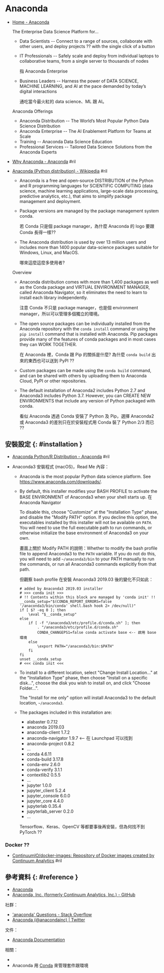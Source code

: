 # Anaconda

  - [Home \- Anaconda](https://www.anaconda.com/)

    The Enterprise Data Science Platform for…

      - Data Scientists -- Connect to a range of sources, collaborate with other users, and deploy projects ?? with the single click of a button

      - IT Professionals -- Safely scale and deploy from individual laptops to collaborative teams, from a single server to thousands of nodes

        指 Anaconda Enterprise

      - Business Leaders -- Harness the power of DATA SCIENCE, MACHINE LEARNING, and AI at the pace demanded by today’s digital interactions

        通吃當今最火紅的 data science、ML 跟 AI。

    Anaconda Offerings

      - Anaconda Distribution -- The World’s Most Popular Python Data Science Distribution
      - Anaconda Enterprise -- The AI Enablement Platform for Teams at Scale
      - Training -- Anaconda Data Science Education
      - Professional Services -- Tailored Data Science Solutions from the Anaconda Experts

  - [Why Anaconda \- Anaconda](https://www.anaconda.com/why-anaconda/) #ril

  - [Anaconda (Python distribution) \- Wikipedia](https://en.wikipedia.org/wiki/Anaconda_(Python_distribution)) #ril

      - Anaconda is a free and open-source DISTRIBUTION of the Python and R programming languages for SCIENTIFIC COMPUTING (data science, machine learning applications, large-scale data processing, predictive analytics, etc.), that aims to simplify package management and deployment.

      - Package versions are managed by the package management system conda.

        若 Conda 只是個 package manager，為什麼 Anaconda 的 logo 要跟 Conda 長得一樣??

      - The Anaconda distribution is used by over 13 million users and includes more than 1400 popular data-science packages suitable for Windows, Linux, and MacOS.

        哪來這麼這麼多使用者?

    Overview

      - Anaconda distribution comes with more than 1,400 packages as well as the Conda package and VIRTUAL ENVIRONMENT MANAGER, called Anaconda Navigator, so it eliminates the need to learn to install each library independently.

        注意 Conda 不只是 package manager，也是個 environment manager，所以可以管理多個獨立的環境。

      - The open source packages can be individually installed from the Anaconda repository with the `conda install` command or using the `pip install` command that is installed with Anaconda. Pip packages provide many of the features of conda packages and in most cases they can WORK TOGETHER.

        在 Anaconda 裡，Conda 跟 Pip 的關係是什麼? 為什麼 `conda build` 出來的東西也可以送到 PyPI ??

      - Custom packages can be made using the `conda build` command, and can be shared with others by uploading them to Anaconda Cloud, PyPI or other repositories.

      - The default installation of Anaconda2 includes Python 2.7 and Anaconda3 includes Python 3.7. However, you can CREATE NEW ENVIRONMENTS that include any version of Python packaged with conda.

        看似 Anaconda 透過 Conda 安裝了 Python 及 Pip，選擇 Anaconda2 或 Anaconda3 的差別只在於安裝程式用 Conda 裝了 Python 2/3 而已 ??

## 安裝設定 {: #installation }

  - [Anaconda Python/R Distribution \- Anaconda](https://www.anaconda.com/distribution/) #ril

  - Anaconda3 安裝程式 (macOS)，Read Me 內容：

      - Anaconda is the most popular Python data science platform.  See https://www.anaconda.com/downloads/.

      - By default, this installer modifies your BASH PROFILE to activate the BASE ENVIRONMENT of Anaconda3 when your shell starts up. 在 Anaconda Navigator 

        To disable this, choose "Customize" at the "Installation Type" phase, and disable the "Modify PATH" option. If you decline this option, the executables installed by this installer will not be available on `PATH`. You will need to use the full executable path to run commands, or otherwise initialize the base environment of Anaconda3 on your own.

        畫面上關於 Modify PATH 的說明：Whether to modify the bash profile file to append Anaconda3 to the `PATH` variable. If you do not do this, you will need to add `~/anaconda3/bin` to your PATH manually to run the commands, or run all Anaconda3 commands explicitly from that path.

        但觀察 bash profile 在安裝 Anaconda3 2019.03 後的變化不只如此：

            # added by Anaconda3 2019.03 installer
            # >>> conda init >>>
            # !! Contents within this block are managed by 'conda init' !!
            __conda_setup="$(CONDA_REPORT_ERRORS=false '/anaconda3/bin/conda' shell.bash hook 2> /dev/null)"
            if [ $? -eq 0 ]; then
                \eval "$__conda_setup"
            else
                if [ -f "/anaconda3/etc/profile.d/conda.sh" ]; then
                    . "/anaconda3/etc/profile.d/conda.sh"
                    CONDA_CHANGEPS1=false conda activate base <-- 啟用 base 環境
                else
                    \export PATH="/anaconda3/bin:$PATH"
                fi
            fi
            unset __conda_setup
            # <<< conda init <<<

      - To install to a different location, select "Change Install Location..." at the "Installation Type" phase, then choose "Install on a specific disk...", choose the disk you wish to install on, and click "Choose Folder...".

        The "Install for me only" option will install Anaconda3 to the default location, `~/anaconda3`.

      - The packages included in this installation are:

          - alabaster 0.7.12
          - anaconda 2019.03
          - anaconda-client 1.7.2
          - anaconda-navigator 1.9.7 <-- 在 Launchpad 可以找到
          - anaconda-project 0.8.2
          - ...
          - conda 4.6.11
          - conda-build 3.17.8
          - conda-env 2.6.0
          - conda-verify 3.1.1
          - contextlib2 0.5.5
          - ...
          - jupyter 1.0.0
          - jupyter_client 5.2.4
          - jupyter_console 6.0.0
          - jupyter_core 4.4.0
          - jupyterlab 0.35.4
          - jupyterlab_server 0.2.0
          - ...

        Tensorflow、Keras、OpenCV 等都要事後再安裝，但為何找不到 PyTorch ??

### Docker ??

  - [ContinuumIO/docker\-images: Repository of Docker images created by Continuum Analytics](https://github.com/ContinuumIO/docker-images) #ril

## 參考資料 {: #reference }

  - [Anaconda](https://www.anaconda.com/)
  - [Anaconda, Inc. (formerly Continuum Analytics, Inc.) - GitHub](https://github.com/ContinuumIO)

社群：

  - ['anaconda' Questions - Stack Overflow](https://stackoverflow.com/questions/tagged/anaconda)
  - [Anaconda (@anacondainc) | Twitter](https://twitter.com/anacondainc)

文件：

  - [Anaconda Documentation](https://docs.anaconda.com/)

相關：

  - 
  - Anaconda 用 [Conda](conda.md) 來管理套件跟環境
